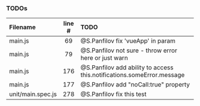 ### TODOs
| Filename | line # | TODO
|:------|:------:|:------
| main.js | 69 | @S.Panfilov fix 'vueApp' in param
| main.js | 79 | @S.Panfilov not sure - throw error here or just warn
| main.js | 176 | @S.Panfilov add ability to access this.notifications.someError.message
| main.js | 177 | @S.Panfilov add "noCall:true" property
| unit/main.spec.js | 278 | @S.Panfilov fix this test
